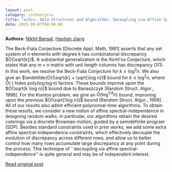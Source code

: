 ```yaml
---
layout: post
category: cstheoryrss
title: "arXiv: Data Structures and Algorithms: Decoupling via Affine Spectral-Independence: Beck-Fiala and Komls"
date: 2025-08-07T00:00:00
---
```


**Authors:** [Nikhil Bansal](https://dblp.uni-trier.de/search?q=Nikhil+Bansal), [Haotian Jiang](https://dblp.uni-trier.de/search?q=Haotian+Jiang)

The Beck-Fiala Conjecture [Discrete Appl. Math, 1981] asserts that any set
system of $n$ elements with degree $k$ has combinatorial discrepancy
$O(\sqrt{k})$. A substantial generalization is the Koml\'os Conjecture, which
states that any $m \times n$ matrix with unit length columns has discrepancy
$O(1)$.
In this work, we resolve the Beck-Fiala Conjecture for $k \geq \log^2 n$. We
also give an $\widetilde{O}(\sqrt{k} + \sqrt{\log n})$ bound for $k \leq \log^2
n$, where $\widetilde{O}(\cdot)$ hides $\mathsf{poly}(\log \log n)$ factors.
These bounds improve upon the $O(\sqrt{k \log n})$ bound due to Banaszczyk
[Random Struct. Algor., 1998].
For the Komlos problem, we give an $\widetilde{O}(\log^{1/4} n)$ bound,
improving upon the previous $O(\sqrt{\log n})$ bound [Random Struct. Algor.,
1998]. All of our results also admit efficient polynomial-time algorithms.
To obtain these results, we consider a new notion of affine
spectral-independence in designing random walks. In particular, our algorithms
obtain the desired colorings via a discrete Brownian motion, guided by a
semidefinite program (SDP). Besides standard constraints used in prior works,
we add some extra affine spectral-independence constraints, which effectively
decouple the evolution of discrepancy across different rows, and allow us to
better control how many rows accumulate large discrepancy at any point during
the process. This technique of ``decoupling via affine spectral-independence''
is quite general and may be of independent interest.

[Read original post](http://arxiv.org/abs/2508.03961v1)
